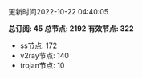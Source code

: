 更新时间2022-10-22 04:40:05

**总订阅: 45**
**总节点: 2192**
**有效节点: 322**
- ss节点: 172
- v2ray节点: 140
- trojan节点: 10
